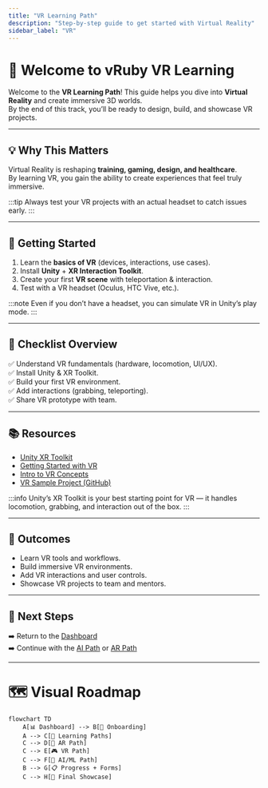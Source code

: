 ```yaml
---
title: "VR Learning Path"
description: "Step-by-step guide to get started with Virtual Reality"
sidebar_label: "VR"
---
```


# 🎉 Welcome to vRuby VR Learning

Welcome to the **VR Learning Path**! This guide helps you dive into **Virtual Reality** and create immersive 3D worlds.  
By the end of this track, you’ll be ready to design, build, and showcase VR projects.

---

## 💡 Why This Matters
Virtual Reality is reshaping **training, gaming, design, and healthcare**.  
By learning VR, you gain the ability to create experiences that feel truly immersive.  

:::tip
Always test your VR projects with an actual headset to catch issues early.
:::

---

## 🚀 Getting Started
1. Learn the **basics of VR** (devices, interactions, use cases).  
2. Install **Unity** + **XR Interaction Toolkit**.  
3. Create your first **VR scene** with teleportation & interaction.  
4. Test with a VR headset (Oculus, HTC Vive, etc.).  

:::note
Even if you don’t have a headset, you can simulate VR in Unity’s play mode.
:::

---

## 📌 Checklist Overview
✅ Understand VR fundamentals (hardware, locomotion, UI/UX).  
✅ Install Unity & XR Toolkit.  
✅ Build your first VR environment.  
✅ Add interactions (grabbing, teleporting).  
✅ Share VR prototype with team.  

---

## 📚 Resources
- [Unity XR Toolkit](https://docs.unity3d.com/Packages/com.unity.xr.interaction.toolkit@2.3/manual/index.html)  
- [Getting Started with VR](https://developer.oculus.com/)  
- [Intro to VR Concepts](https://www.ibm.com/topics/virtual-reality)  
- [VR Sample Project (GitHub)](https://github.com/Unity-Technologies/XR-Interaction-Toolkit-Examples)  

:::info
Unity’s XR Toolkit is your best starting point for VR — it handles locomotion, grabbing, and interaction out of the box.
:::

---

## 🎯 Outcomes
- Learn VR tools and workflows.  
- Build immersive VR environments.  
- Add VR interactions and user controls.  
- Showcase VR projects to team and mentors.  

---

## 🔗 Next Steps
➡️ Return to the [Dashboard](../dashboard.md)  
➡️ Continue with the [AI Path](../AI/README.md) or [AR Path](../AR/README.md)

---

# 🗺️ Visual Roadmap

```mermaid
flowchart TD
    A[📊 Dashboard] --> B[🎉 Onboarding]
    A --> C[🚀 Learning Paths]
    C --> D[📱 AR Path]
    C --> E[🎮 VR Path]
    C --> F[🤖 AI/ML Path]
    B --> G[📋 Progress + Forms]
    C --> H[🎯 Final Showcase]
```

